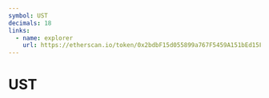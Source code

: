 ```yaml
---
symbol: UST
decimals: 18
links:
  - name: explorer
    url: https://etherscan.io/token/0x2bdbF15d055899a767F5459A151bEd15Fb8fD2F6
---
```


# UST
